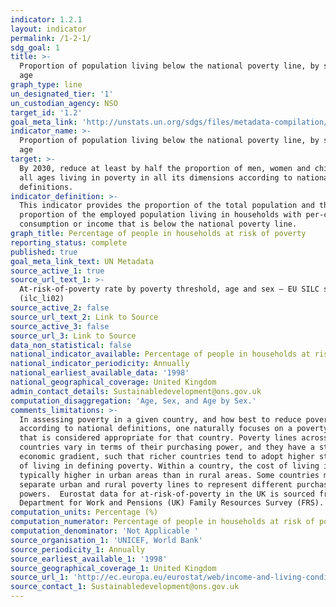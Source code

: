 ```yaml
---
indicator: 1.2.1
layout: indicator
permalink: /1-2-1/
sdg_goal: 1
title: >-
  Proportion of population living below the national poverty line, by sex and
  age
graph_type: line
un_designated_tier: '1'
un_custodian_agency: NSO
target_id: '1.2'
goal_meta_link: 'http://unstats.un.org/sdgs/files/metadata-compilation/Metadata-Goal-1.pdf'
indicator_name: >-
  Proportion of population living below the national poverty line, by sex and
  age
target: >-
  By 2030, reduce at least by half the proportion of men, women and children of
  all ages living in poverty in all its dimensions according to national
  definitions.
indicator_definition: >-
  This indicator provides the proportion of the total population and the
  proportion of the employed population living in households with per-capita
  consumption or income that is below the national poverty line.
graph_title: Percentage of people in households at risk of poverty
reporting_status: complete
published: true
goal_meta_link_text: UN Metadata
source_active_1: true
source_url_text_1: >-
  At-risk-of-poverty rate by poverty threshold, age and sex – EU SILC survey
  (ilc_li02) 
source_active_2: false
source_url_text_2: Link to Source
source_active_3: false
source_url_3: Link to Source
data_non_statistical: false
national_indicator_available: Percentage of people in households at risk of poverty
national_indicator_periodicity: Annually
national_earliest_available_data: '1998'
national_geographical_coverage: United Kingdom
admin_contact_details: Sustainabledevelopment@ons.gov.uk
computation_disaggregation: 'Age, Sex, and Age by Sex.'
comments_limitations: >-
  In assessing poverty in a given country, and how best to reduce poverty
  according to national definitions, one naturally focuses on a poverty line
  that is considered appropriate for that country. Poverty lines across
  countries vary in terms of their purchasing power, and they have a strong
  economic gradient, such that richer countries tend to adopt higher standards
  of living in defining poverty. Within a country, the cost of living is
  typically higher in urban areas than in rural areas. Some countries may have
  separate urban and rural poverty lines to represent different purchasing
  powers.  Eurostat data for at-risk-of-poverty in the UK is sourced from
  Department for Work and Pensions (UK) Family Resources Survey (FRS). 
computation_units: Percentage (%)
computation_numerator: Percentage of people in households at risk of poverty
computation_denominator: 'Not Applicable '
source_organisation_1: 'UNICEF, World Bank'
source_periodicity_1: Annually
source_earliest_available_1: '1998'
source_geographical_coverage_1: United Kingdom
source_url_1: 'http://ec.europa.eu/eurostat/web/income-and-living-conditions/data/database '
source_contact_1: Sustainabledevelopment@ons.gov.uk
---
```



